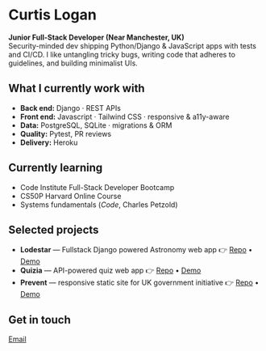 # Curtis Logan

**Junior Full-Stack Developer (Near Manchester, UK)**  
Security-minded dev shipping Python/Django & JavaScript apps with tests and CI/CD. I like untangling tricky bugs, writing code that adheres to guidelines, and building minimalist UIs.

## What I currently work with
- **Back end:** Django · REST APIs
- **Front end:** Javascript · Tailwind CSS · responsive & a11y-aware
- **Data:** PostgreSQL, SQLite · migrations & ORM
- **Quality:** Pytest, PR reviews
- **Delivery:** Heroku

## Currently learning
- Code Institute Full-Stack Developer Bootcamp
- CS50P Harvard Online Course
- Systems fundamentals (_Code_, Charles Petzold)

## Selected projects
- **Lodestar** — Fullstack Django powered Astronomy web app
  👉 [Repo](https://github.com/curtisnlogan/lodestar-project) • [Demo](https://lodestar-project-439dd73a5112.herokuapp.com/)
- **Quizia** — API-powered quiz web app
  👉 [Repo](https://github.com/SourTarte/hackathon-quiz-game) • [Demo](https://sourtarte.github.io/hackathon-quiz-game/)
- **Prevent** — responsive static site for UK government initiative
  👉 [Repo](https://github.com/curtisnlogan/prevent-final) • [Demo](https://curtisnlogan.github.io/prevent-final/)

## Get in touch
[Email](mailto:curtisnlogan@gmail.com)
